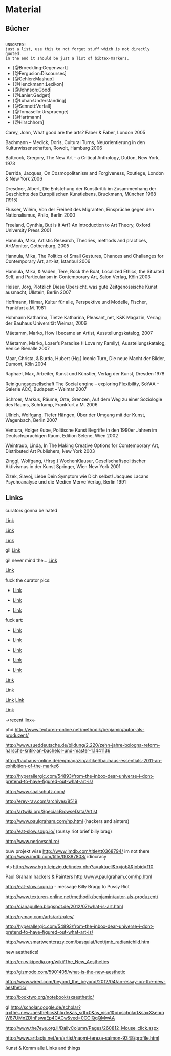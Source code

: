 # Material
 
## Bücher

~~~~~~~~~~~~~~~~~~~~~~~~~~~~~~~~~~~ { .editorial-content }

UNSORTED!
just a list, use this to not forget stuff which is not directly quoted.
in the end it should be just a list of bibtex-markers.

~~~~~~~~~~~~~~~~~~~~~~~~~~~~~~~~~~~~~~~~~~~~~~~~~~


- [@Broeckling:Gegenwart]
- [@Fergusion:Discourses]
- [@Gehlen:Mashup]
- [@Henckmann:Lexikon]
- [@Johnson:Good]
- [@Lanier:Gadget]
- [@Luhan:Understanding]
- [@Sennett:Verfall]
- [@Tomasello:Urspruenge]
- [@Hartmann]
- [@Hirschhorn]

Carey, John, What good are the arts? Faber & Faber, London 2005

Bachmann – Medick, Doris, Cultural Turns, Neuorientierung in den Kulturwissenschaften, Rowolt, Hamburg 2006

Battcock, Gregory, The New Art – a Critical Anthology, Dutton, New York, 1973

Derrida, Jacques, On Cosmopolitanism and Forgiveness, Routlege, London & New York 2006

Dresdner, Albert, Die Entstehung der Kunstkritik im Zusammenhang der Geschichte des Europäischen Kunstlebens, Bruckmann, München 1968 (1915)

Flusser, Wilém, Von der Freiheit des Migranten, Einsprüche gegen den Nationalismus, Philo, Berlin 2000

Freeland, Cynthia, But is it Art? An Introduction to Art Theory, Oxford University Press 2001

Hannula, Mika, Artistic Research, Theories, methods and practices, ArtMonitor, Gothenburg, 2005

Hannula, Mika, The Politics of Small Gestures, Chances and Challanges for Contemporary Art, art-ist, Istanbul 2006

Hannula, Mika, & Vadén, Tere, Rock the Boat, Localized Ethics, the Situated Self, and Particularism in Contemporary Art, Salon Verlag, Köln 2003

Heiser, Jörg, Plötzlich Diese Übersicht, was gute Zeitgenössische Kunst ausmacht, Ullstein, Berlin 2007

Hoffmann, Hilmar, Kultur für alle, Perspektive und Modelle, Fischer, Frankfurt a.M. 1981

Hohmann Katharina, Tietze Katharina, Pleasant_net, K&K Magazin, Verlag der Bauhaus Universität Weimar, 2006

Mäetamm, Marko, How I became an Artist, Ausstellungskatalog, 2007 

Mäetamm, Marko, Loser’s Paradise (I Love my Family), Ausstellungskatalog, Venice Bienalle 2007

Maar, Christa, & Burda, Hubert (Hg.) Iconic Turn, Die neue Macht der Bilder, Dumont, Köln 2004

Raphael, Max, Arbeiter, Kunst und Künstler, Verlag der Kunst, Dresden 1978

Reinigungsgesellschaft The Social engine – exploring Flexibility, SoYAA – Galerie ACC, Budapest – Weimar 2007

Schroer, Markus, Räume, Orte, Grenzen, Auf dem Weg zu einer Soziologie des Raums, Suhrkamp, Frankfurt a.M. 2006

Ullrich, Wolfgang, Tiefer Hängen, Über der Umgang mit der Kunst, Wagenbach, Berlin 2007

Ventura, Holger Kube, Politische Kunst Begriffe in den 1990er Jahren im Deutschsprachigen Raum, Edition Selene, Wien 2002

Weintraub, Linda, In The Making Creative Options for Comtemporary Art, Distributed Art Publishers, New York 2003

Zinggl, Wolfgang, (Hrsg.) WochenKlausur, Gesellschaftspolitischer Aktivismus in der Kunst Springer, Wien New York 2001

Zizek, Slavoj, Liebe Dein Symptom wie Dich selbst! Jacques Lacans Psychoanalyse und die Medien Merve Verlag, Berlin 1991



## Links

curators gonna be hated

[Link](https://twitter.com/#!/curateordie)

[Link](http://www.vice.com/de/read/stuff-der-kurator-pornostar-der-documenta)

[Link](http://artpulsemagazine.com/the-curated-art-fair-and-the-art-fair-curator)

gi!
[Link](https://encrypted.google.com/search?tbm=isch&q=fuck%20the%20curator&biw=1115&bih=603&sei=RW_UT4SUFYvDtAanyuSkDw#q=fuck+the+curator&hl=de&tbm=isch&bav=on.2,or.r_gc.r_pw.r_qf.,cf.osb&fp=795d34b21b96755b&biw=1280&bih=595)

gi!
never mind the…
[Link](https://encrypted.google.com/search?tbm=isch&q=nevermind%20the%20curators%20breeder&biw=1115&bih=603&sei=e2_UT4OgIIztsgaE7LGMDw#q=nevermind+the+curators+breeder&hl=de&tbm=isch&bav=on.2,or.r_gc.r_pw.r_qf.,cf.osb&fp=795d34b21b96755b&biw=1280&bih=595)

[Link](http://www.google.com/imgres?hl=de&biw=1115&bih=603&tbm=isch&tbnid=q15ZNsD21bfmKM:&imgrefurl=http://www.kunsthalleathena.org/ehibitions-and-projects.php&docid=dsTFvLDxFngU8M&imgurl=http://www.kunsthalleathena.org/UserFiles/Marc%252520Bijl-%252520Never%252520Mind%252520the%252520Politics-2004-2010-courtesy%252520of%252520The%252520Breeder-%252520photo%252520by%252520Dimitris%252520Papadopoulos.jpg&w=1296&h=1936&ei=fG_UT8e-H8HMsgaf4tmPDw&zoom=1&iact=hc&vpx=242&vpy=110&dur=3223&hovh=275&hovw=184&tx=103&ty=133&sig=108046588129583535650&page=1&tbnh=136&tbnw=105&start=0&ndsp=18&ved=1t:429,r:1,s:0,i:73)


fuck the curator pics:

- [Link](http://www.google.com/imgres?imgurl=http://3.bp.blogspot.com/_dqXIF9MH3lk/S-hZ2XPPDuI/AAAAAAAAJ4s/VrDaLs2WPf8/s1600/Fuck_The_Curator.jpg&imgrefurl=http://vanishingnewyork.blogspot.com/2010_05_01_archive.html&usg=__ZB-ltuGLJ0CyjIatFodwJ57KIM4=&h=371&w=570&sz=38&hl=de&start=1&zoom=1&tbnid=cWnFIkKWAIP3XM:&tbnh=113&tbnw=151&ei=kHLUT5GDM4XctAby6MCnDw&prev=/search%3Fq%3Dhalil%2Baltindere%26hl%3Dde%26sa%3DX%26biw%3D1115%26bih%3D603%26tbs%3Dsimg:CAQSYxphCxCo1NgEGgAMCxCwjKcIGjwKOggBEhSSBqQGtwGRBpwDmQaGBqEG4QKvARog6WmJppV2-laQm2HIpyqSnZb0m2RZsdRkhEc6hQbz5hwMCxCOrv4IGgoKCAgBEgTbRaVBDA%26tbm%3Disch&itbs=1&iact=hc&vpx=97&vpy=179&dur=3&hovh=181&hovw=278&tx=117&ty=86&sig=108046588129583535650&page=1&ved=1t:429,r:0,s:0,i:52)

- [Link](http://www.google.com/imgres?hl=de&biw=1115&bih=603&tbm=isch&tbnid=MA249xAWSTDQ3M:&imgrefurl=http://20thcenturypix.tumblr.com/post/1423741252&docid=ZBCe2BJIzLUlNM&imgurl=http://24.media.tumblr.com/tumblr_l88ui6IpNY1qd2mhoo1_400.jpg&w=400&h=400&ei=RW_UT4PbIcTPtAbHgvjpDw&zoom=1&iact=hc&vpx=866&vpy=267&dur=20650&hovh=225&hovw=225&tx=148&ty=112&sig=108046588129583535650&page=1&tbnh=124&tbnw=123&start=0&ndsp=18&ved=1t:429,r:17,s:0,i:123)

- [Link](https://encrypted.google.com/search?tbm=isch&q=never%20mind%20the%20bollocks&biw=1280&bih=595&sei=bkjXT_WCN4jLswbdys3kDw#q=never+mind+the+bollocks&hl=de&tbm=isch&bav=on.2,or.r_gc.r_pw.r_qf.,cf.osb&fp=f458b6130d8017a4&biw=602&bih=645)


fuck art:  

- [Link](https://encrypted.google.com/search?tbm=isch&q=fuck%20art&biw=1115&bih=603&sei=PHfUT7i3KojjtQbj6cWvDw#q=fuck+art&hl=de&tbm=isch&bav=on.2,or.r_gc.r_pw.r_qf.,cf.osb&fp=795d34b21b96755b&biw=1280&bih=595)


- [Link](http://www.google.com/imgres?imgurl=http://3.bp.blogspot.com/_dqXIF9MH3lk/S-hZ2XPPDuI/AAAAAAAAJ4s/VrDaLs2WPf8/s1600/Fuck_The_Curator.jpg&imgrefurl=http://vanishingnewyork.blogspot.com/2010_05_01_archive.html&usg=__ZB-ltuGLJ0CyjIatFodwJ57KIM4=&h=371&w=570&sz=38&hl=de&start=1&zoom=1&tbnid=cWnFIkKWAIP3XM:&tbnh=113&tbnw=151&ei=kHLUT5GDM4XctAby6MCnDw&prev=/search%3Fq%3Dhalil%2Baltindere%26hl%3Dde%26sa%3DX%26biw%3D1115%26bih%3D603%26tbs%3Dsimg:CAQSYxphCxCo1NgEGgAMCxCwjKcIGjwKOggBEhSSBqQGtwGRBpwDmQaGBqEG4QKvARog6WmJppV2-laQm2HIpyqSnZb0m2RZsdRkhEc6hQbz5hwMCxCOrv4IGgoKCAgBEgTbRaVBDA%26tbm%3Disch&itbs=1&iact=hc&vpx=97&vpy=179&dur=3&hovh=181&hovw=278&tx=117&ty=86&sig=108046588129583535650&page=1&ved=1t:429,r:0,s:0,i:52)

- [Link](http://www.google.com/imgres?hl=de&biw=1115&bih=603&tbm=isch&tbnid=MA249xAWSTDQ3M:&imgrefurl=http://20thcenturypix.tumblr.com/post/1423741252&docid=ZBCe2BJIzLUlNM&imgurl=http://24.media.tumblr.com/tumblr_l88ui6IpNY1qd2mhoo1_400.jpg&w=400&h=400&ei=RW_UT4PbIcTPtAbHgvjpDw&zoom=1&iact=hc&vpx=866&vpy=267&dur=20650&hovh=225&hovw=225&tx=148&ty=112&sig=108046588129583535650&page=1&tbnh=124&tbnw=123&start=0&ndsp=18&ved=1t:429,r:17,s:0,i:123)

- [Link](http://www.google.com/imgres?hl=de&biw=1115&bih=603&tbm=isch&tbnid=XKvsaedG9Fqi3M:&imgrefurl=http://www.kunsthalleathena.org/ehibitions-and-projects.php&docid=dsTFvLDxFngU8M&imgurl=http://www.kunsthalleathena.org/UserFiles/Matthieu%252520Laurette-Opportunities%252520lets%252520make%252520lots%252520of%252520money-%2525202005%252520present-courtesy%252520of%252520Gaudel%252520de%252520Stampa%252520Paris-%252520photo%252520by%252520Robert%252520Pettena.jpg&w=1890&h=2835&ei=fG_UT8e-H8HMsgaf4tmPDw&zoom=1&iact=hc&vpx=522&vpy=110&dur=5754&hovh=275&hovw=183&tx=99&ty=147&sig=108046588129583535650&page=1&tbnh=136&tbnw=121&start=0&ndsp=18&ved=1t:429,r:3,s:0,i:79)

- [Link](http://www.google.com/imgres?hl=de&biw=1115&bih=603&tbm=isch&tbnid=q15ZNsD21bfmKM:&imgrefurl=http://www.kunsthalleathena.org/ehibitions-and-projects.php&docid=dsTFvLDxFngU8M&imgurl=http://www.kunsthalleathena.org/UserFiles/Marc%252520Bijl-%252520Never%252520Mind%252520the%252520Politics-2004-2010-courtesy%252520of%252520The%252520Breeder-%252520photo%252520by%252520Dimitris%252520Papadopoulos.jpg&w=1296&h=1936&ei=fG_UT8e-H8HMsgaf4tmPDw&zoom=1&iact=hc&vpx=242&vpy=110&dur=3223&hovh=275&hovw=184&tx=103&ty=133&sig=108046588129583535650&page=1&tbnh=136&tbnw=105&start=0&ndsp=18&ved=1t:429,r:1,s:0,i:73)


[Link](http://www.vice.com/de/read/stuff-der-kurator-pornostar-der-documenta)

[Link](http://www.curatingdegreezero.org/k_k/k_k.html)

[Link](http://www.koca-weimar.de/index.html)
[Link](http://koca-inn.kiosk09.de/)

[Link](http://artpulsemagazine.com/the-curated-art-fair-and-the-art-fair-curator)



->recent linx<-

phd
http://www.texturen-online.net/methodik/benjamin/autor-als-produzent/

http://www.sueddeutsche.de/bildung/2.220/zehn-jahre-bologna-reform-harsche-kritik-an-bachelor-und-master-1.1441136

http://bauhaus-online.de/en/magazin/artikel/bauhaus-essentials-2011-an-exhibition-of-the-marke6

http://hyperallergic.com/54893/from-the-inbox-dear-universe-i-dont-pretend-to-have-figured-out-what-art-is/

http://www.saalschutz.com/

http://erev-rav.com/archives/8519

http://artwiki.org/Special:BrowseData/Artist

http://www.paulgraham.com/hp.html (hackers and ainters)

http://eat-slow.soup.io/ (pussy riot brief billy brag)

http://www.perjovschi.ro/

buw
projekt wise
http://www.imdb.com/title/tt0368794/ im not there
http://www.imdb.com/title/tt0387808/ idiocracy


nts
http://www.hgb-leipzig.de/index.php?a=aktuell&b=job&&jobid=110


Paul Graham hackers & Painters
http://www.paulgraham.com/hp.html

http://eat-slow.soup.io - message Billy Bragg to Pussy Riot

http://www.texturen-online.net/methodik/benjamin/autor-als-produzent/


http://cianapullen.blogspot.de/2012/07/what-is-art.html

http://nymag.com/arts/art/rules/

http://hyperallergic.com/54893/from-the-inbox-dear-universe-i-dont-pretend-to-have-figured-out-what-art-is/

http://www.smartwentcrazy.com/basquiat/text/jmb_radiantchild.htm

new aesthetics!

http://en.wikipedia.org/wiki/The_New_Aesthetics

http://gizmodo.com/5901405/what-is-the-new-aesthetic

http://www.wired.com/beyond_the_beyond/2012/04/an-essay-on-the-new-aesthetic/

http://booktwo.org/notebook/sxaesthetic/


g!
http://scholar.google.de/scholar?q=the+new+aesthetics&hl=de&as_sdt=0&as_vis=1&oi=scholart&sa=X&ei=oW87UMnZDInFswaEp4CACw&ved=0CCIQgQMwAA

http://www.the7eye.org.il/DailyColumn/Pages/260812_Mouse_click.aspx

http://www.artfacts.net/en/artist/naomi-tereza-salmon-9348/profile.html


Kunst & Komm alle Links and things
